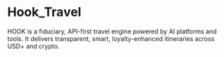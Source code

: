 # Hook_Travel
HOOK is a fiduciary, API-first travel engine powered by AI platforms and tools. It delivers transparent, smart, loyalty-enhanced itineraries across USD+ and crypto.
